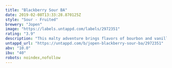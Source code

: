 ```yaml
---
title: "Blackberry Sour BA"
date: 2019-02-08T13:33:28.870125Z
style: "Sour - Fruited"
brewery: "Jopen"
image: "https://labels.untappd.com/labels/2972351"
rating: "3.9"
description: "This malty adventure brings flavors of bourbon and vanilla with a refreshing aftertaste from fresh blackberries. "
untappd_url: "https://untappd.com/b/jopen-blackberry-sour-ba/2972351"
abv: "10.0"
ibu: "40"
robots: noindex,nofollow
---
```

